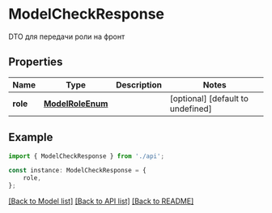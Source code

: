 # ModelCheckResponse

DTO для передачи роли на фронт

## Properties

Name | Type | Description | Notes
------------ | ------------- | ------------- | -------------
**role** | [**ModelRoleEnum**](ModelRoleEnum.md) |  | [optional] [default to undefined]

## Example

```typescript
import { ModelCheckResponse } from './api';

const instance: ModelCheckResponse = {
    role,
};
```

[[Back to Model list]](../README.md#documentation-for-models) [[Back to API list]](../README.md#documentation-for-api-endpoints) [[Back to README]](../README.md)
